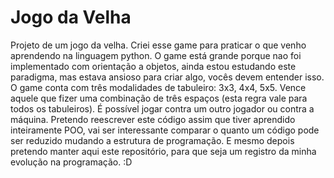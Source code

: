 # Jogo da Velha
Projeto de um jogo da velha. Criei esse game para praticar o que venho aprendendo na linguagem python. 
O game está grande porque nao foi implementado com orientação a objetos, ainda estou estudando este paradigma, mas estava ansioso para criar algo, vocês devem entender isso.
O game conta com três modalidades de tabuleiro: 3x3, 4x4, 5x5. Vence aquele que fizer uma combinação de três espaços (esta regra vale para todos os tabuleiros). 
É possível jogar contra um outro jogador ou contra a máquina. 
Pretendo reescrever este código assim que tiver aprendido inteiramente POO, vai ser interessante comparar o quanto um código pode ser reduzido mudando a estrutura de programação.
E mesmo depois pretendo manter aqui este repositório, para que seja um registro da minha evolução na programação. :D 
